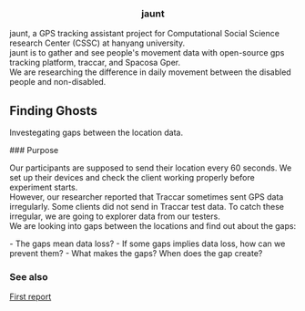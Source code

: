 <h3 align="center">jaunt</h3>

<p>jaunt, a GPS tracking assistant project for Computational Social Science research Center (CSSC) at hanyang university.<br>
jaunt is to gather and see people's movement data with open-source gps tracking platform, traccar, and Spacosa Gper.<br>
We are researching the difference in daily movement between the disabled people and non-disabled.</p>

## Finding Ghosts
<p>Investegating gaps between the location data. </p>
### Purpose
<p>Our participants are supposed to send their location every 60 seconds. We set up their devices and check the client working properly before experiment starts. <br>
  However, our researcher reported that Traccar sometimes sent GPS data irregularly. Some clients did not send in Traccar test data.
To catch these irregular, we are going to explorer data from our testers.<br>
  We are looking into gaps between the locations and find out about the gaps:
</p>
 - The gaps mean data loss?
 - If some gaps implies data loss, how can we prevent them?
 - What makes the gaps? When does the gap create?

### See also
<p><a href="http://db.hanyang.ac.kr/doku.php?id=traccar-test-01">First report</a></p>



